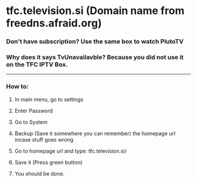 # tfc.television.si (Domain name from freedns.afraid.org)
### Don't have subscription? Use the same box to watch PlutoTV
### Why does it says TvUnavailavble? Because you did not use it on the TFC IPTV Box.
---
### How to:

1. In main menu, go to settings
2. Enter Password
3. Go to System
4. Backup (Save it somewhere you can remember) the homepage url incase stuff goes wrong
5. Go to homepage url and type: tfc.television.si/

6. Save it (Press green button)
7. You should be done.
